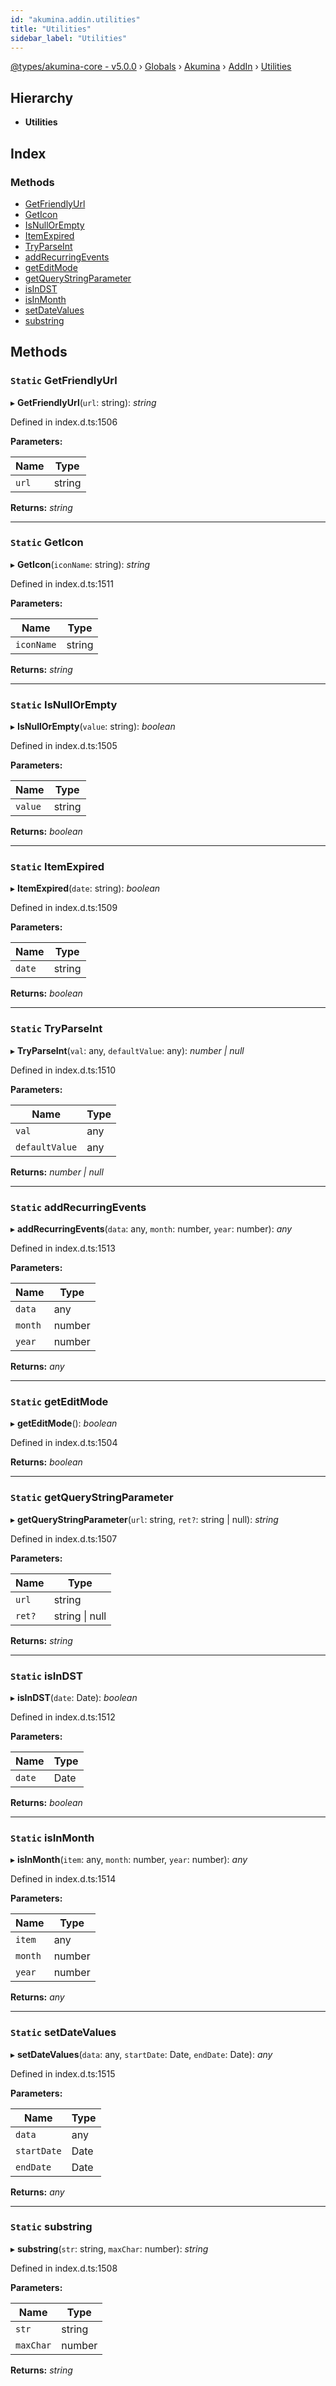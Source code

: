 ```yaml
---
id: "akumina.addin.utilities"
title: "Utilities"
sidebar_label: "Utilities"
---
```


[@types/akumina-core - v5.0.0](../index.md) › [Globals](../globals.md) › [Akumina](../modules/akumina.md) › [AddIn](../modules/akumina.addin.md) › [Utilities](akumina.addin.utilities.md)

## Hierarchy

* **Utilities**

## Index

### Methods

* [GetFriendlyUrl](akumina.addin.utilities.md#static-getfriendlyurl)
* [GetIcon](akumina.addin.utilities.md#static-geticon)
* [IsNullOrEmpty](akumina.addin.utilities.md#static-isnullorempty)
* [ItemExpired](akumina.addin.utilities.md#static-itemexpired)
* [TryParseInt](akumina.addin.utilities.md#static-tryparseint)
* [addRecurringEvents](akumina.addin.utilities.md#static-addrecurringevents)
* [getEditMode](akumina.addin.utilities.md#static-geteditmode)
* [getQueryStringParameter](akumina.addin.utilities.md#static-getquerystringparameter)
* [isInDST](akumina.addin.utilities.md#static-isindst)
* [isInMonth](akumina.addin.utilities.md#static-isinmonth)
* [setDateValues](akumina.addin.utilities.md#static-setdatevalues)
* [substring](akumina.addin.utilities.md#static-substring)

## Methods

### `Static` GetFriendlyUrl

▸ **GetFriendlyUrl**(`url`: string): *string*

Defined in index.d.ts:1506

**Parameters:**

Name | Type |
------ | ------ |
`url` | string |

**Returns:** *string*

___

### `Static` GetIcon

▸ **GetIcon**(`iconName`: string): *string*

Defined in index.d.ts:1511

**Parameters:**

Name | Type |
------ | ------ |
`iconName` | string |

**Returns:** *string*

___

### `Static` IsNullOrEmpty

▸ **IsNullOrEmpty**(`value`: string): *boolean*

Defined in index.d.ts:1505

**Parameters:**

Name | Type |
------ | ------ |
`value` | string |

**Returns:** *boolean*

___

### `Static` ItemExpired

▸ **ItemExpired**(`date`: string): *boolean*

Defined in index.d.ts:1509

**Parameters:**

Name | Type |
------ | ------ |
`date` | string |

**Returns:** *boolean*

___

### `Static` TryParseInt

▸ **TryParseInt**(`val`: any, `defaultValue`: any): *number | null*

Defined in index.d.ts:1510

**Parameters:**

Name | Type |
------ | ------ |
`val` | any |
`defaultValue` | any |

**Returns:** *number | null*

___

### `Static` addRecurringEvents

▸ **addRecurringEvents**(`data`: any, `month`: number, `year`: number): *any*

Defined in index.d.ts:1513

**Parameters:**

Name | Type |
------ | ------ |
`data` | any |
`month` | number |
`year` | number |

**Returns:** *any*

___

### `Static` getEditMode

▸ **getEditMode**(): *boolean*

Defined in index.d.ts:1504

**Returns:** *boolean*

___

### `Static` getQueryStringParameter

▸ **getQueryStringParameter**(`url`: string, `ret?`: string | null): *string*

Defined in index.d.ts:1507

**Parameters:**

Name | Type |
------ | ------ |
`url` | string |
`ret?` | string &#124; null |

**Returns:** *string*

___

### `Static` isInDST

▸ **isInDST**(`date`: Date): *boolean*

Defined in index.d.ts:1512

**Parameters:**

Name | Type |
------ | ------ |
`date` | Date |

**Returns:** *boolean*

___

### `Static` isInMonth

▸ **isInMonth**(`item`: any, `month`: number, `year`: number): *any*

Defined in index.d.ts:1514

**Parameters:**

Name | Type |
------ | ------ |
`item` | any |
`month` | number |
`year` | number |

**Returns:** *any*

___

### `Static` setDateValues

▸ **setDateValues**(`data`: any, `startDate`: Date, `endDate`: Date): *any*

Defined in index.d.ts:1515

**Parameters:**

Name | Type |
------ | ------ |
`data` | any |
`startDate` | Date |
`endDate` | Date |

**Returns:** *any*

___

### `Static` substring

▸ **substring**(`str`: string, `maxChar`: number): *string*

Defined in index.d.ts:1508

**Parameters:**

Name | Type |
------ | ------ |
`str` | string |
`maxChar` | number |

**Returns:** *string*
